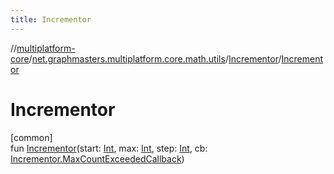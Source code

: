 ```yaml
---
title: Incrementor
---
```

//[multiplatform-core](../../../index.html)/[net.graphmasters.multiplatform.core.math.utils](../index.html)/[Incrementor](index.html)/[Incrementor](-incrementor.html)



# Incrementor



[common]\
fun [Incrementor](-incrementor.html)(start: [Int](https://kotlinlang.org/api/latest/jvm/stdlib/kotlin/-int/index.html), max: [Int](https://kotlinlang.org/api/latest/jvm/stdlib/kotlin/-int/index.html), step: [Int](https://kotlinlang.org/api/latest/jvm/stdlib/kotlin/-int/index.html), cb: [Incrementor.MaxCountExceededCallback](-max-count-exceeded-callback/index.html))




